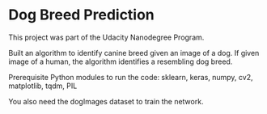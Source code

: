 # Dog Breed Prediction

This project was part of the Udacity Nanodegree Program.

Built an algorithm to identify canine breed given an image of a dog. If given image of a human, the algorithm identifies a resembling dog breed. 

Prerequisite Python modules to run the code: 
sklearn, keras, numpy, cv2, matplotlib, tqdm, PIL

You also need the dogImages dataset to train the network.
